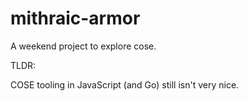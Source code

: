 # mithraic-armor

A weekend project to explore cose.

TLDR:

COSE tooling in JavaScript (and Go) still isn't very nice.

